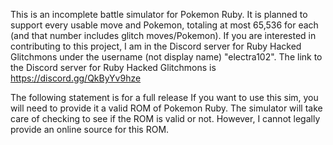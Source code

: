 This is an incomplete battle simulator for Pokemon Ruby. It is planned to support every usable move and Pokemon, totaling at most 65,536 for each (and that number includes glitch moves/Pokemon).
If you are interested in contributing to this project, I am in the Discord server for Ruby Hacked Glitchmons under the username (not display name) "electra102". The link to the Discord server for Ruby Hacked Glitchmons is https://discord.gg/QkByYv9hze

The following statement is for a full release
If you want to use this sim, you will need to provide it a valid ROM of Pokemon Ruby. The simulator will take care of checking to see if the ROM is valid or not. However, I cannot legally provide an online source for this ROM.
